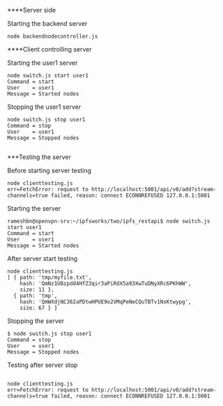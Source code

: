 ****Server side

Starting the backend server

```
node backendnodecontroller.js 

```
****Client controlling server 

Starting the user1 server
```
node switch.js start user1
Command = start
User    = user1
Message = Started nodes  

```

Stopping the user1 server
```
node switch.js stop user1
Command = stop
User    = user1
Message = Stopped nodes  


```

***Testing the server

Before starting server testing
```
node clienttesting.js 
err=FetchError: request to http://localhost:5001/api/v0/add?stream-channels=true failed, reason: connect ECONNREFUSED 127.0.0.1:5001

```
Starting the server
```
rameshbn@openvpn-srv:~/ipfsworks/two/ipfs_restapi$ node switch.js start user1
Command = start
User    = user1
Message = Started nodes  

```
After server start testing
```
node clienttesting.js 
[ { path: 'tmp/myfile.txt',
    hash: 'QmNz1UBzpdd4HfZ3qir3aPiRdX5a93XwTuDNyXRc6PKhWW',
    size: 11 },
  { path: 'tmp',
    hash: 'QmWXdjNC362aPDtwHPUE9o2VMqPeNeCQuTBTv1NsKtwypg',
    size: 67 } ]

```
Stopping the server
```
$ node switch.js stop user1
Command = stop
User    = user1
Message = Stopped nodes  

```
Testing after server stop
```

node clienttesting.js 
err=FetchError: request to http://localhost:5001/api/v0/add?stream-channels=true failed, reason: connect ECONNREFUSED 127.0.0.1:5001
